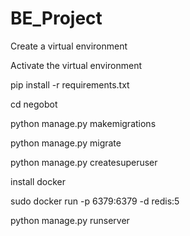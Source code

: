 # BE_Project

Create a virtual environment

Activate the virtual environment

pip install -r requirements.txt

cd negobot

python manage.py makemigrations

python manage.py migrate

python manage.py createsuperuser

install docker

sudo docker run -p 6379:6379 -d redis:5

python manage.py runserver